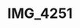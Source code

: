 ---
pid: '134'
layout: photos
title: IMG_4251
filename: IMG_4277.jpg
caption: 
previous_pid: '133'
next_pid: '135'
permalink: "/photos/134.html"
---
